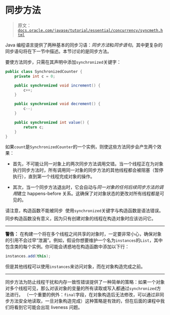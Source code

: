 # 同步方法

> 原文：[`docs.oracle.com/javase/tutorial/essential/concurrency/syncmeth.html`](https://docs.oracle.com/javase/tutorial/essential/concurrency/syncmeth.html)

Java 编程语言提供了两种基本的同步习语：*同步方法*和*同步语句*。其中更复杂的同步语句将在下一节中描述。本节讨论的是同步方法。

要使方法同步，只需在其声明中添加`synchronized`关键字：

```java
public class SynchronizedCounter {
    private int c = 0;

    public synchronized void increment() {
        c++;
    }

    public synchronized void decrement() {
        c--;
    }

    public synchronized int value() {
        return c;
    }
}

```

如果`count`是`SynchronizedCounter`的一个实例，则使这些方法同步会产生两个效果：

+   首先，不可能让同一对象上的两次同步方法调用交错。当一个线程正在为对象执行同步方法时，所有调用同一对象的同步方法的其他线程都会被阻塞（暂停执行），直到第一个线程完成对象的操作。

+   其次，当一个同步方法退出时，它会自动与*同一对象的任何后续同步方法的调用*建立 happens-before 关系。这确保了对对象状态的更改对所有线程都是可见的。

请注意，构造函数不能被同步  使用`synchronized`关键字与构造函数是语法错误。同步构造函数没有意义，因为只有创建对象的线程在构造对象时应该访问它。

* * *

**警告：** 在构建一个将在多个线程之间共享的对象时，一定要非常小心，确保对象的引用不会过早“泄漏”。例如，假设你想要维护一个名为`instances`的`List`，其中包含类的每个实例。你可能会诱惑地在构造函数中添加以下行：

```java
instances.add(this);

```

但是其他线程可以使用`instances`来访问对象，而在对象构造完成之前。

* * *

同步方法为防止线程干扰和内存一致性错误提供了一种简单的策略：如果一个对象对多个线程可见，那么对该对象的变量的所有读取或写入都通过`synchronized`方法进行。 （一个重要的例外：`final`字段，在对象构造后无法修改，可以通过非同步方法安全地读取，一旦对象构造完成）这种策略是有效的，但在后面的课程中我们将看到它可能会出现 liveness 问题。
